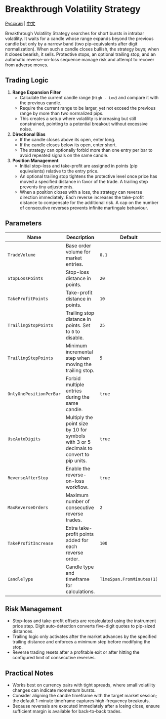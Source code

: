 # Breakthrough Volatility Strategy
[Русский](README_ru.md) | [中文](README_cn.md)

Breakthrough Volatility Strategy searches for short bursts in intrabar volatility. It waits for a candle whose range expands beyond the previous candle but only by a narrow band (two pip-equivalents after digit normalization). When such a candle closes bullish, the strategy buys; when it closes bearish, it sells. Protective stops, an optional trailing stop, and an automatic reverse-on-loss sequence manage risk and attempt to recover from adverse moves.

## Trading Logic

1. **Range Expansion Filter**
   - Calculate the current candle range (`High - Low`) and compare it with the previous candle.
   - Require the current range to be larger, yet not exceed the previous range by more than two normalized pips.
   - This creates a setup where volatility is increasing but still constrained, pointing to a potential breakout without excessive noise.
2. **Directional Bias**
   - If the candle closes above its open, enter long.
   - If the candle closes below its open, enter short.
   - The strategy can optionally forbid more than one entry per bar to avoid repeated signals on the same candle.
3. **Position Management**
   - Initial stop-loss and take-profit are assigned in points (pip equivalents) relative to the entry price.
   - An optional trailing stop tightens the protective level once price has moved a specified distance in favor of the trade. A trailing step prevents tiny adjustments.
   - When a position closes with a loss, the strategy can reverse direction immediately. Each reverse increases the take-profit distance to compensate for the additional risk. A cap on the number of consecutive reverses prevents infinite martingale behaviour.

## Parameters

| Name | Description | Default | Optimizable |
| --- | --- | --- | --- |
| `TradeVolume` | Base order volume for market entries. | `0.1` | Yes |
| `StopLossPoints` | Stop-loss distance in points. | `20` | Yes |
| `TakeProfitPoints` | Take-profit distance in points. | `10` | Yes |
| `TrailingStopPoints` | Trailing stop distance in points. Set to `0` to disable. | `25` | No |
| `TrailingStepPoints` | Minimum incremental step when moving the trailing stop. | `5` | No |
| `OnlyOnePositionPerBar` | Forbid multiple entries during the same candle. | `true` | No |
| `UseAutoDigits` | Multiply the point size by 10 for symbols with 3 or 5 decimals to convert to pip units. | `true` | No |
| `ReverseAfterStop` | Enable the reverse-on-loss workflow. | `true` | No |
| `MaxReverseOrders` | Maximum number of consecutive reverse trades. | `2` | No |
| `TakeProfitIncrease` | Extra take-profit points added for each reverse order. | `100` | No |
| `CandleType` | Candle type and timeframe for calculations. | `TimeSpan.FromMinutes(1)` | No |

## Risk Management

- Stop-loss and take-profit offsets are recalculated using the instrument price step. Digit auto-detection converts five-digit quotes to pip-sized distances.
- Trailing logic only activates after the market advances by the specified trailing distance and enforces a minimum step before modifying the stop.
- Reverse trading resets after a profitable exit or after hitting the configured limit of consecutive reverses.

## Practical Notes

- Works best on currency pairs with tight spreads, where small volatility changes can indicate momentum bursts.
- Consider aligning the candle timeframe with the target market session; the default 1-minute timeframe captures high-frequency breakouts.
- Because reversals are executed immediately after a losing close, ensure sufficient margin is available for back-to-back trades.
